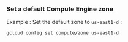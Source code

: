 
### Set a default  Compute Engine zone
Example : Set the default zone to ``us-east1-d`` :

````
gcloud config set compute/zone us-east1-d
````
